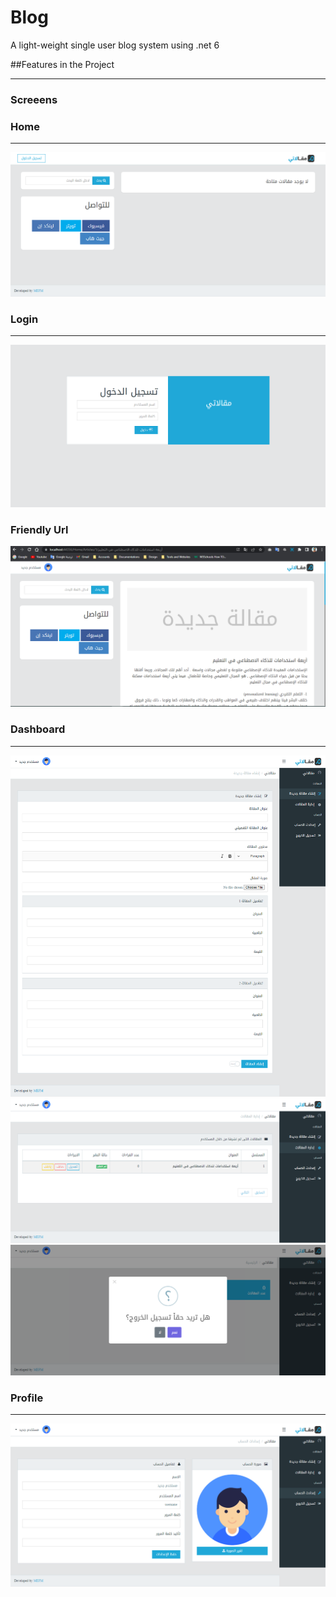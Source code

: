 # Blog
A light-weight single user blog system using .net 6

##Features in the Project
***

### Screeens

###  Home 
***
<img src="https://raw.githubusercontent.com/mefm99/Blog/master/Screens/1.png?raw=true" alt="Banner" title="Banner" style="max-width:100%;">

###  Login
***
<img src="https://raw.githubusercontent.com/mefm99/Blog/master/Screens/6.png?raw=true" alt="Banner" title="Banner" style="max-width:100%;">

###  Friendly Url 
<img src="https://raw.githubusercontent.com/mefm99/Blog/master/Screens/7.png?raw=true" alt="Banner" title="Banner" style="max-width:100%;">


### Dashboard
***
<img src="https://raw.githubusercontent.com/mefm99/Blog/master/Screens/5.png?raw=true" alt="Banner" title="Banner" style="max-width:100%;">
<img src="https://raw.githubusercontent.com/mefm99/Blog/master/Screens/4.png?raw=true" alt="Banner" title="Banner" style="max-width:100%;">
<img src="https://raw.githubusercontent.com/mefm99/Blog/master/Screens/2.png?raw=true" alt="Banner" title="Banner" style="max-width:100%;">

### Profile
***
<img src="https://raw.githubusercontent.com/mefm99/Blog/master/Screens/3.png?raw=true" alt="Banner" title="Banner" style="max-width:100%;">
